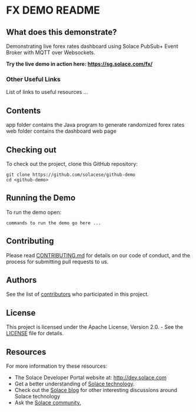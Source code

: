 # FX DEMO README

## What does this demonstrate?
Demonstrating live forex rates dashboard using Solace PubSub+ Event Broker with MQTT over Websockets.

**Try the live demo in action here:
https://sg.solace.com/fx/**

### Other Useful Links
List of links to useful resources ...


## Contents

app folder contains the Java program to generate randomized forex rates
web folder contains the dashboard web page


## Checking out

To check out the project, clone this GitHub repository:

```
git clone https://github.com/solacese/github-demo
cd <github-demo>
```

## Running the Demo

To run the demo open:

```
commands to run the demo go here ...
```

## Contributing

Please read [CONTRIBUTING.md](CONTRIBUTING.md) for details on our code of conduct, and the process for submitting pull requests to us.

## Authors

See the list of [contributors](https://github.com/solacese/<github-repo>/graphs/contributors) who participated in this project.

## License

This project is licensed under the Apache License, Version 2.0. - See the [LICENSE](LICENSE) file for details.

## Resources

For more information try these resources:

- The Solace Developer Portal website at: http://dev.solace.com
- Get a better understanding of [Solace technology](http://dev.solace.com/tech/).
- Check out the [Solace blog](http://dev.solace.com/blog/) for other interesting discussions around Solace technology
- Ask the [Solace community.](http://dev.solace.com/community/)


